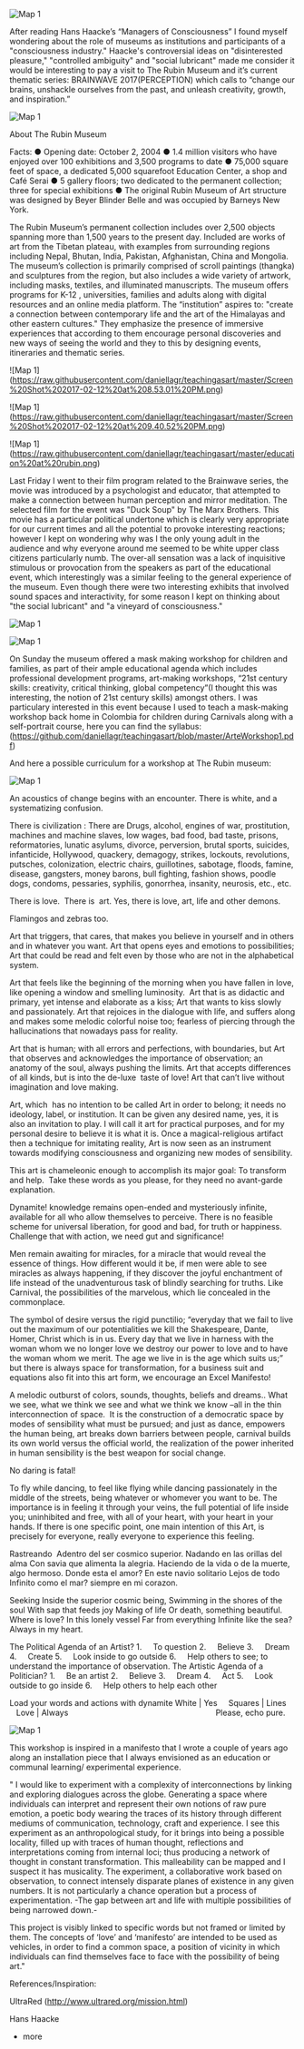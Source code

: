
![Map 1](https://raw.githubusercontent.com/daniellagr/teachingasart/master/lalalalla_1164.jpg)


After reading Hans Haacke’s “Managers of Consciousness” I found myself wondering about the role of museums as institutions and participants of a "consciousness industry." Haacke's controversial ideas on "disinterested pleasure," "controlled ambiguity" and "social lubricant" made me consider it would be interesting to pay a visit to The Rubin Museum and it’s current thematic series: BRAINWAVE 2017(PERCEPTION) which calls to “change our brains, unshackle ourselves from the past, and unleash creativity, growth, and inspiration.” 

![Map 1](https://raw.githubusercontent.com/daniellagr/teachingasart/master/rubinbrain.jpg)

About The Rubin Museum 


Facts: ● Opening date: October 2, 2004 ● 1.4 million visitors who have enjoyed over 100 exhibitions and 3,500 programs to date ● 75,000 square feet of space, a dedicated 5,000 square­foot Education Center, a shop and Café Serai ● 5 gallery floors; two dedicated to the permanent collection; three for special exhibitions ● The original Rubin Museum of Art structure was designed by Beyer Blinder Belle and was occupied by Barneys New York.

The Rubin Museum’s permanent collection includes over 2,500 objects spanning more than 1,500 years to the present day. Included are works of art from the Tibetan plateau, with examples from surrounding regions including Nepal, Bhutan, India, Pakistan, Afghanistan, China and Mongolia. The museum’s collection is primarily comprised of scroll paintings (thangka) and sculptures from the region, but also includes a wide variety of artwork, including masks, textiles, and illuminated manuscripts. The museum offers programs for K-12 , universities, families and adults along with digital resources and an online media platform. The “institution” aspires to: "create a connection between contemporary life and the art of the Himalayas and other eastern cultures." They emphasize the presence of immersive experiences that according to them encourage personal discoveries and new ways of seeing the world and they to this by designing events, itineraries and thematic series.


![Map 1] (https://raw.githubusercontent.com/daniellagr/teachingasart/master/Screen%20Shot%202017-02-12%20at%208.53.01%20PM.png)

![Map 1] (https://raw.githubusercontent.com/daniellagr/teachingasart/master/Screen%20Shot%202017-02-12%20at%209.40.52%20PM.png)

![Map 1] (https://raw.githubusercontent.com/daniellagr/teachingasart/master/education%20at%20rubin.png)

Last Friday I went to their film program related to the Brainwave series, the movie was introduced by a psychologist and educator, that attempted to make a connection between human perception and mirror meditation. The selected film for the event was "Duck Soup" by The Marx Brothers. This movie has a particular political undertone which is clearly very appropriate for our current times and all the potential to provoke interesting reactions; however I kept on wondering why was I the only young adult in the audience and why everyone around me seemed to be white upper class citizens particularly numb. The over-all sensation was a lack of inquisitive stimulous or provocation from the speakers as part of the educational event, which interestingly was a similar feeling to the general experience of the museum. Even though there were two interesting exhibits that involved sound spaces and interactivity, for some reason I kept on thinking about "the social lubricant" and "a vineyard of consciousness." 

![Map 1](https://raw.githubusercontent.com/daniellagr/teachingasart/master/duckrubin.png)

![Map 1](https://raw.githubusercontent.com/daniellagr/teachingasart/master/Screen%20Shot%202017-02-12%20at%208.42.24%20PM.png)

On Sunday the museum offered a mask making workshop for children and families, as part of their ample educational agenda which 
includes professional development programs, art-making workshops, “21st century skills: creativity, critical thinking, global competency”(I thought this was interesting, the notion of 21st century skills) amongst others.
I was particulary interested in this event because I used to teach a mask-making workshop back home in Colombia for children  during Carnivals along with a self-portrait course, here you can find the syllabus: (https://github.com/daniellagr/teachingasart/blob/master/ArteWorkshop1.pdf)


And here a possible curriculum for a workshop at The Rubin museum: 

![Map 1](https://raw.githubusercontent.com/daniellagr/teachingasart/master/tumblr_mdga6erg8x1qixxg1.jpg)

An acoustics of change begins with an encounter.
There is white, and a systematizing confusion.

There is civilization : There are Drugs, alcohol, engines of war, prostitution, machines and machine slaves, low wages, bad food, bad taste, prisons, reformatories, lunatic asylums, divorce, perversion, brutal sports, suicides, infanticide, Hollywood, quackery, demagogy, strikes, lockouts, revolutions, putsches, colonization, electric chairs, guillotines, sabotage, floods, famine, disease, gangsters, money barons, bull fighting, fashion shows, poodle dogs, condoms, pessaries, syphilis, gonorrhea, insanity, neurosis, etc., etc.

There is love.  There is  art. Yes, there is love, art, life and other demons. 

Flamingos and zebras too.

Art that triggers, that cares, that makes you believe in yourself and in others and in whatever you want.
Art that opens eyes and emotions to possibilities; Art that could be read and felt even by those who are not in the alphabetical system.

Art that feels like the beginning of the morning when you have fallen in love, like opening a window and smelling luminosity. 
Art that is as didactic and primary, yet intense and elaborate as a kiss; Art that wants to kiss slowly and passionately.
Art that rejoices in the dialogue with life, and suffers along and makes some melodic colorful noise too; fearless of piercing through the hallucinations that nowadays pass for reality.

Art that is human; with all errors and perfections, with boundaries, but Art that observes and acknowledges the importance of observation; an anatomy of the soul, always pushing the limits.
Art that accepts differences of all kinds, but is into the de-luxe  taste of love!
Art that can’t live without imagination and love making.

Art, which  has no intention to be called Art in order to belong; it needs no ideology, label, or institution. 
It can be given any desired name, yes, it is also an invitation to play. 
I will call it art for practical purposes, and for my personal desire to believe it is what it is.
Once a magical-religious artifact then a technique for imitating reality, Art is now seen as an instrument towards modifying consciousness and organizing new modes of sensibility. 


This art is chameleonic enough to accomplish its major goal: To transform and help.  
Take these words as you please, for they need no avant-garde explanation.

Dynamite! knowledge remains open-ended and mysteriously infinite, available for all who allow themselves to perceive. 
There is no feasible scheme for universal liberation, for good and bad, for truth or happiness. 
Challenge that with action, we need gut and significance! 

Men remain awaiting for miracles, for a miracle that would reveal the essence of things. 
How different would it be, if men were able to see miracles as always happening, if they discover the joyful enchantment of life instead of the unadventurous task of blindly searching for truths. Like Carnival, the possibilities of the marvelous, which lie concealed in the commonplace.

The symbol of desire versus the rigid punctilio; “everyday that we fail to live out the maximum of our potentialities we kill the Shakespeare, Dante, Homer, Christ which is in us. Every day that we live in harness with the woman whom we no longer love we destroy our power to love and to have the woman whom we merit. The age we live in is the age which suits us;” 
but there is always space for transformation, for a business suit and equations also fit into this art form, we encourage an Excel Manifesto!

A melodic outburst of colors, sounds, thoughts, beliefs and dreams.. What we see, what we think we see and what we think we know –all in the thin interconnection of space. 
It is the construction of a democratic space by modes of sensibility what must be pursued; and just as dance, empowers the human being, art breaks down barriers between people,
carnival builds its own world versus the official world, the realization of the power inherited in human sensibility is the best weapon for social change.

No daring is fatal!

To fly while dancing, to feel like flying while dancing passionately in the middle of the streets, being whatever or whomever you want to be. The importance is in feeling it through your veins, the full potential of life inside you; uninhibited and free, with all of your heart, with your heart in your hands.
If there is one specific point, one main intention of this Art, 
is precisely for everyone, 
really everyone to experience this feeling.


Rastreando  Adentro del ser cosmico superior. Nadando en las orillas del alma Con savia que alimenta la alegria. Haciendo de la vida o de la muerte, algo hermoso. Donde esta el amor? En este navio solitario Lejos de todo Infinito como el mar? siempre en mi corazon.


Seeking
Inside the superior cosmic being,
Swimming in the shores of the soul
With sap that feeds joy
Making of life
Or death, something beautiful.
Where is love?
In this lonely vessel
Far from everything
Infinite like the sea?
Always in my heart.



The Political Agenda of an Artist?
1.     To question
2.     Believe
3.     Dream
4.     Create
5.     Look inside to go outside
6.     Help others to see; to understand the importance of observation.
The Artistic Agenda of a Politician?
1.     Be an artist
2.     Believe
3.     Dream
4.     Act
5.     Look outside to go inside
6.     Help others to help each other

Load your words and actions with dynamite
White | Yes     Squares | Lines     Love | Always
                                                                 Please, echo pure.
                                                                 
 
  ![Map 1](https://raw.githubusercontent.com/daniellagr/teachingasart/master/ORDENM-M_1114.jpg)
  
  
  
  This workshop is inspired in a manifesto that I wrote a couple of years ago along an installation piece that I always envisioned as an education or communal learning/ experimental experience.  
  
  " I would like to experiment with a complexity of interconnections by linking and exploring dialogues across the globe. Generating a space where individuals can interpret and represent their own notions of raw pure emotion, a poetic body wearing the traces of its history through different mediums of communication, technology, craft and experience. I see this experiment as an anthropological study, for it brings into being a possible locality, filled up with traces of human thought, reflections and interpretations coming from internal loci; thus producing a network of thought in constant transformation. This malleability can be mapped and I suspect it has musicality.
The experiment, a collaborative work based on observation, to connect intensely disparate planes of existence in any given numbers. It is not particularly a chance operation but a process of experimentation. 
-The gap between art and life with multiple possibilities of being narrowed down.-

This project is visibly linked to specific words but not framed or limited by them. The concepts of ‘love’ and ‘manifesto’ are intended to be used as vehicles, in order to find a common space, a position of vicinity in which individuals can find themselves face to face with the possibility of being art."




References/Inspiration: 

UltraRed (http://www.ultrared.org/mission.html)

Hans Haacke
+ more

